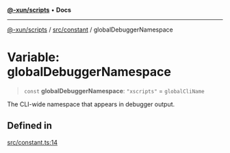 [**@-xun/scripts**](../../../README.md) • **Docs**

***

[@-xun/scripts](../../../README.md) / [src/constant](../README.md) / globalDebuggerNamespace

# Variable: globalDebuggerNamespace

> `const` **globalDebuggerNamespace**: `"xscripts"` = `globalCliName`

The CLI-wide namespace that appears in debugger output.

## Defined in

[src/constant.ts:14](https://github.com/Xunnamius/xscripts/blob/f84693679e326b03b40dc7577e79e1f4160b286e/src/constant.ts#L14)
